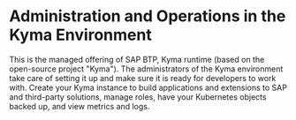 <!-- loiob8e16869e64a4abe93cc194aa6fdacf5 -->

# Administration and Operations in the Kyma Environment

This is the managed offering of SAP BTP, Kyma runtime \(based on the open-source project "Kyma"\). The administrators of the Kyma environment take care of setting it up and make sure it is ready for developers to work with. Create your Kyma instance to build applications and extensions to SAP and third-party solutions, manage roles, have your Kubernetes objects backed up, and view metrics and logs.

 

